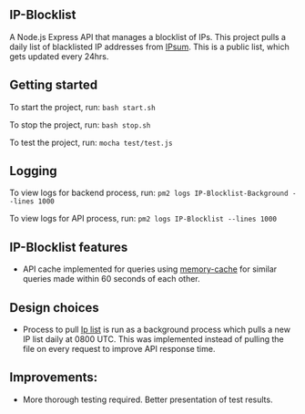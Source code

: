 ## IP-Blocklist
A Node.js Express API that manages a blocklist of IPs. This project pulls a daily list of blacklisted IP addresses from [IPsum](https://github.com/stamparm/ipsum). This is a public list, which gets updated every 24hrs.

## Getting started

To start the project, run:
`bash start.sh`

To stop the project, run:
`bash stop.sh`

To test the project, run:
`mocha test/test.js`

## Logging
To view logs for backend process, run:
`pm2 logs IP-Blocklist-Background --lines 1000`

To view logs for API process, run:
`pm2 logs IP-Blocklist --lines 1000`

## IP-Blocklist features

- API cache implemented for queries using [memory-cache](https://www.npmjs.com/package/memory-cache) for similar queries made within 60 seconds of each other.

## Design choices

- Process to pull [Ip list](https://github.com/stamparm/ipsum) is run as a background process which pulls a new IP list daily at 0800 UTC. This was implemented instead of pulling the file on every request to improve API response time.

## Improvements:

- More thorough testing required. Better presentation of test results.
